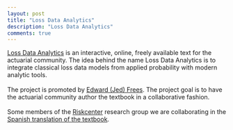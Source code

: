 ```yaml
---
layout: post
title: "Loss Data Analytics"
description: "Loss Data Analytics"
comments: true
---
```




[Loss Data Analytics](https://openacttexts.github.io/Loss-Data-Analytics/index.html) is an interactive, online, freely available text for the actuarial community. The idea behind the name Loss Data Analytics is to integrate classical loss data models from applied probability with modern analytic tools.<br>
<br>
The project is promoted by [Edward (Jed) Frees](https://sites.google.com/a/wisc.edu/jed-frees/). The project goal is to have the actuarial community author the textbook in a collaborative fashion. <br>
<br>
Some members of the [Riskcenter](http://www.ub.edu/riskcenter/) research group we are collaborating in the [Spanish translation of the textbook](https://openacttexts.github.io/LDASpanish/).
<br />
